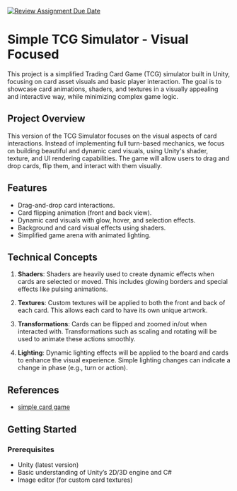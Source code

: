 [![Review Assignment Due Date](https://classroom.github.com/assets/deadline-readme-button-22041afd0340ce965d47ae6ef1cefeee28c7c493a6346c4f15d667ab976d596c.svg)](https://classroom.github.com/a/ZUtYscbQ)

# Simple TCG Simulator - Visual Focused

This project is a simplified Trading Card Game (TCG) simulator built in Unity, focusing on card asset visuals and basic player interaction. The goal is to showcase card animations, shaders, and textures in a visually appealing and interactive way, while minimizing complex game logic.

## Project Overview

This version of the TCG Simulator focuses on the visual aspects of card interactions. Instead of implementing full turn-based mechanics, we focus on building beautiful and dynamic card visuals, using Unity's shader, texture, and UI rendering capabilities. The game will allow users to drag and drop cards, flip them, and interact with them visually.

## Features

- Drag-and-drop card interactions.
- Card flipping animation (front and back view).
- Dynamic card visuals with glow, hover, and selection effects.
- Background and card visual effects using shaders.
- Simplified game arena with animated lighting.

## Technical Concepts

1. **Shaders**: Shaders are heavily used to create dynamic effects when cards are selected or moved. This includes glowing borders and special effects like pulsing animations.

2. **Textures**: Custom textures will be applied to both the front and back of each card. This allows each card to have its own unique artwork.

3. **Transformations**: Cards can be flipped and zoomed in/out when interacted with. Transformations such as scaling and rotating will be used to animate these actions smoothly.

4. **Lighting**: Dynamic lighting effects will be applied to the board and cards to enhance the visual experience. Simple lighting changes can indicate a change in phase (e.g., turn or action).

## References

- [simple card game](https://www.youtube.com/watch?v=o2e7uh4VDXA)

## Getting Started

### Prerequisites

- Unity (latest version)
- Basic understanding of Unity’s 2D/3D engine and C#
- Image editor (for custom card textures)